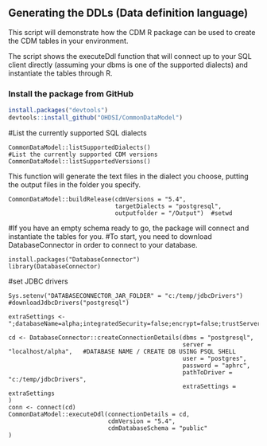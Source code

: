 ## Generating the DDLs (Data definition language)
This script will demonstrate how the CDM R package can be used to create the CDM tables in your environment. 

The script shows the executeDdl function that will connect up to your SQL client directly (assuming your dbms is one of the supported dialects) and instantiate the tables through R.

### Install the package from GitHub
````R
install.packages("devtools")
devtools::install_github("OHDSI/CommonDataModel")
````
#List the currently supported SQL dialects
````
CommonDataModel::listSupportedDialects()
#List the currently supported CDM versions
CommonDataModel::listSupportedVersions()
````
This function will generate the text files in the dialect you choose, putting the output files in the folder you specify.
````
CommonDataModel::buildRelease(cdmVersions = "5.4",
                              targetDialects = "postgresql",
                              outputfolder = "/Output")  #setwd
````
#If you have an empty schema ready to go, the package will connect and instantiate the tables for you. 
#To start, you need to download DatabaseConnector in order to connect to your database.
````
install.packages("DatabaseConnector")
library(DatabaseConnector)
````
#set JDBC drivers
````
Sys.setenv("DATABASECONNECTOR_JAR_FOLDER" = "c:/temp/jdbcDrivers")
#downloadJdbcDrivers("postgresql")

extraSettings <- ";databaseName=alpha;integratedSecurity=false;encrypt=false;trustServerCertificate=true;sslProtocol=TLSv1"

cd <- DatabaseConnector::createConnectionDetails(dbms = "postgresql",
                                                 server = "localhost/alpha",   #DATABASE NAME / CREATE DB USING PSQL SHELL
                                                 user = "postgres",
                                                 password = "aphrc",
                                                 pathToDriver = "c:/temp/jdbcDrivers",
                                                 extraSettings = extraSettings
)
conn <- connect(cd)
CommonDataModel::executeDdl(connectionDetails = cd,
                            cdmVersion = "5.4",
                            cdmDatabaseSchema = "public"
)
````
